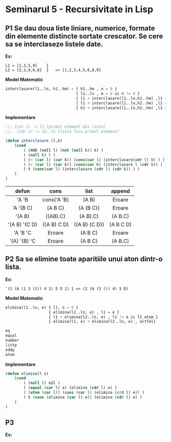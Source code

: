 # **Seminarul 5** - Recursivitate in Lisp

## **P1** Se dau doua liste liniare, numerice, formate din elemente distincte sortate crescator. Se cere sa se interclaseze listele date.
**Ex:** <br>
```
L1 = [1,3,5,9]    }
L2 = [2,3,4,6,8]  }   => [1,2,3,4,5,6,8,9]
```

**Model Matematic**
```python
interclasare(l1..ln, h1..hm) = { h1..hm , n = 0 } 
                               { l1..ln , m = 0 si n != 0 } 
                               { l1 + interclasare(l2..ln,h1..hm) ,l1 < h1 si n != 0 si m != 0 }
                               { l1 + interclasare(l2..ln,h2..hm) ,l1 == h1 si n != 0 si m != 0 }
                               { h1 + interclasare(l1..ln,h2..hm) ,l1 > h1 si n != 0 si m != 0 }
```
**Implementare**
```lisp
;;; (car l) -> l1 (primul element din lista)
;;;  (cdr l) -> l2..ln (lista fara primul element)

(defun interclasare (l,k)
    (cond
        ( (AND (null l) (not (null k)) k) )
        ( (null k) l )
        ( (< (car l) (car k)) (cons(car l) (interclasare(cdr l) k) ) )
        ( (< (car l) (car k)) (cons(car k) (interclasare l (cdr k)) ) )
        ( t (cons(car l) (interclasare (cdr l) (cdr k)) ) )
    ) 
)
```

| defun          | cons         | list          | append    |
|:--------------:|:------------:|:-------------:|:---------:|
| 'A 'B          | cons('A 'B)  | (A B)         | Eroare    |
| 'A '(B C)      | (A B C)      | (A (B C))     | Eroare    |
| '(A B)         | ((AB).C)     | (A B).C)      | (A B.C)   |
| '(A B) '(C D)  | ((A B) C D)  | ((A B) (C D)) | (A B C D) |
| 'A 'B 'C       | Eroare       | (A B C)       | Eroare    |
| '(A) '(B) 'C   | Eroare       | (A B C)       | (A B.C)   |

## **P2** Sa se elimine toate aparitiile unui aton dintr-o lista.

**Ex:** <br>
```
'(2 (A (1 3 (1)) 4 1) 5 D 1) 1 => (2 (A (3 ()) 4) 5 D)
```

**Model Matematic**
```python
elimina(l1..ln, e) { [], n = 0 }
                   { elimina(l2..ln, e) , l1 = e }
                   { l1 + elimina(l2..ln, e) , l1 != e si l1 atom }
                   { elimina(l1, e) + elimina(l2..ln, e) , altfel}

eq 
equal
number
listp
oddp
atom
``` 

**Implementare**
```lisp
(defun elimina(l e)
    (cond 
        ( (null l) nil )
        ( (equal (car l) e) (elimina (cdr l) e) )
        ( (atom (car l)) (cons (car l) (elimina (crd l) e)) )
        ( t (cons (elimina (car l) e)) (elimina (cdr l) e) )
    )
)
```

## **P3** 

**Ex:** <br>
```

```

